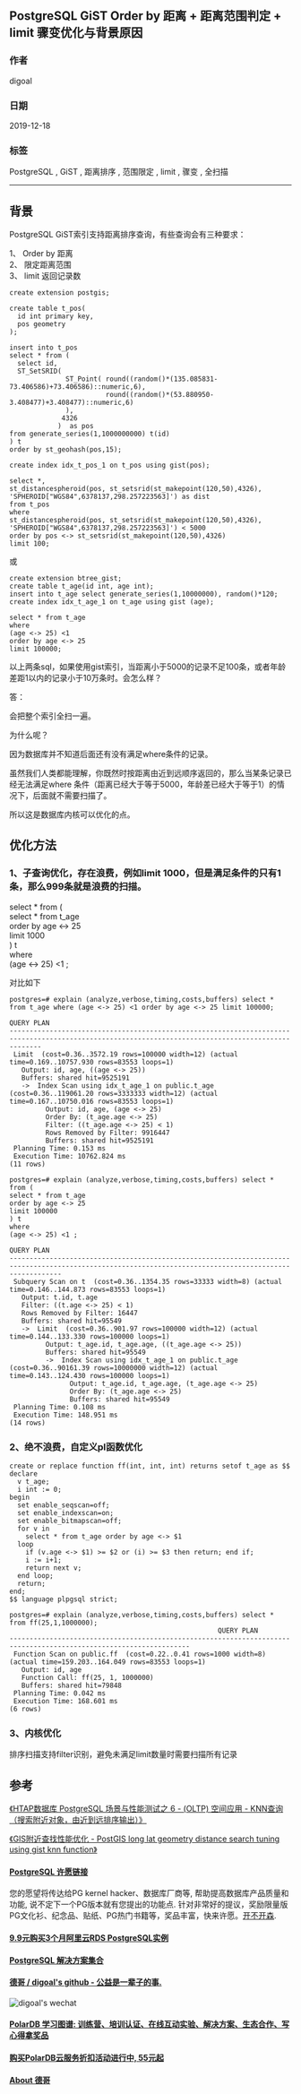 ## PostgreSQL GiST Order by 距离 + 距离范围判定 + limit 骤变优化与背景原因   
                                                                                                             
### 作者                                                                    
digoal                                                                                                             
                                                                                                             
### 日期                                                                                                             
2019-12-18                                                                                                         
                                                                                                             
### 标签                                                                                                             
PostgreSQL , GiST , 距离排序 , 范围限定 , limit , 骤变 , 全扫描      
                                                                                                             
----                                                                                                             
                                                                                                             
## 背景     
PostgreSQL GiST索引支持距离排序查询，有些查询会有三种要求：  
  
1、 Order by 距离    
2、 限定距离范围    
3、 limit 返回记录数    
  
```  
create extension postgis;      
      
create table t_pos(      
  id int primary key,      
  pos geometry      
);    
  
insert into t_pos       
select * from (      
  select id,      
  ST_SetSRID(      
              ST_Point( round((random()*(135.085831-73.406586)+73.406586)::numeric,6),          
                        round((random()*(53.880950-3.408477)+3.408477)::numeric,6)          
              ),      
             4326      
            )  as pos      
from generate_series(1,1000000000) t(id)       
) t      
order by st_geohash(pos,15);      
      
create index idx_t_pos_1 on t_pos using gist(pos);      
  
select *,   
st_distancespheroid(pos, st_setsrid(st_makepoint(120,50),4326), 'SPHEROID["WGS84",6378137,298.257223563]') as dist   
from t_pos   
where   
st_distancespheroid(pos, st_setsrid(st_makepoint(120,50),4326), 'SPHEROID["WGS84",6378137,298.257223563]') < 5000   
order by pos <-> st_setsrid(st_makepoint(120,50),4326)   
limit 100;   
```  
  
或  
  
```  
create extension btree_gist;
create table t_age(id int, age int);  
insert into t_age select generate_series(1,10000000), random()*120;  
create index idx_t_age_1 on t_age using gist (age);  
  
select * from t_age   
where   
(age <-> 25) <1   
order by age <-> 25   
limit 100000;  
```  
  
以上两条sql，如果使用gist索引，当距离小于5000的记录不足100条，或者年龄差距1以内的记录小于10万条时。会怎么样？  
  
答：  
  
会把整个索引全扫一遍。  
  
为什么呢？  
  
因为数据库并不知道后面还有没有满足where条件的记录。  
  
虽然我们人类都能理解，你既然时按距离由近到远顺序返回的，那么当某条记录已经无法满足where 条件（距离已经大于等于5000，年龄差已经大于等于1）的情况下，后面就不需要扫描了。  
  
所以这是数据库内核可以优化的点。  
  
## 优化方法  
### 1、子查询优化，存在浪费，例如limit 1000，但是满足条件的只有1条，那么999条就是浪费的扫描。  
  
select * from (  
select * from t_age   
order by age <-> 25   
limit 1000  
) t  
where   
(age <-> 25) <1 ;  
  
对比如下  
  
```  
postgres=# explain (analyze,verbose,timing,costs,buffers) select * from t_age where (age <-> 25) <1 order by age <-> 25 limit 100000;  
                                                                     QUERY PLAN                                                                       
----------------------------------------------------------------------------------------------------------------------------------------------------  
 Limit  (cost=0.36..3572.19 rows=100000 width=12) (actual time=0.169..10757.930 rows=83553 loops=1)  
   Output: id, age, ((age <-> 25))  
   Buffers: shared hit=9525191  
   ->  Index Scan using idx_t_age_1 on public.t_age  (cost=0.36..119061.20 rows=3333333 width=12) (actual time=0.167..10750.016 rows=83553 loops=1)  
         Output: id, age, (age <-> 25)  
         Order By: (t_age.age <-> 25)  
         Filter: ((t_age.age <-> 25) < 1)  
         Rows Removed by Filter: 9916447  
         Buffers: shared hit=9525191  
 Planning Time: 0.153 ms  
 Execution Time: 10762.824 ms  
(11 rows)  
```  
  
```  
postgres=# explain (analyze,verbose,timing,costs,buffers) select * from (  
select * from t_age   
order by age <-> 25   
limit 100000  
) t  
where   
(age <-> 25) <1 ;  
                                                                       QUERY PLAN                                                                          
---------------------------------------------------------------------------------------------------------------------------------------------------------  
 Subquery Scan on t  (cost=0.36..1354.35 rows=33333 width=8) (actual time=0.146..144.873 rows=83553 loops=1)  
   Output: t.id, t.age  
   Filter: ((t.age <-> 25) < 1)  
   Rows Removed by Filter: 16447  
   Buffers: shared hit=95549  
   ->  Limit  (cost=0.36..901.97 rows=100000 width=12) (actual time=0.144..133.330 rows=100000 loops=1)  
         Output: t_age.id, t_age.age, ((t_age.age <-> 25))  
         Buffers: shared hit=95549  
         ->  Index Scan using idx_t_age_1 on public.t_age  (cost=0.36..90161.39 rows=10000000 width=12) (actual time=0.143..124.430 rows=100000 loops=1)  
               Output: t_age.id, t_age.age, (t_age.age <-> 25)  
               Order By: (t_age.age <-> 25)  
               Buffers: shared hit=95549  
 Planning Time: 0.108 ms  
 Execution Time: 148.951 ms  
(14 rows)  
```  
  
### 2、绝不浪费，自定义pl函数优化  
  
```  
create or replace function ff(int, int, int) returns setof t_age as $$  
declare  
  v t_age;  
  i int := 0;  
begin  
  set enable_seqscan=off;  
  set enable_indexscan=on;  
  set enable_bitmapscan=off;  
  for v in   
    select * from t_age order by age <-> $1   
  loop   
    if (v.age <-> $1) >= $2 or (i) >= $3 then return; end if;  
    i := i+1;   
    return next v;  
  end loop;  
  return;  
end;  
$$ language plpgsql strict;  
```  
  
```  
postgres=# explain (analyze,verbose,timing,costs,buffers) select * from ff(25,1,1000000);  
                                                    QUERY PLAN                                                       
-------------------------------------------------------------------------------------------------------------------  
 Function Scan on public.ff  (cost=0.22..0.41 rows=1000 width=8) (actual time=159.203..164.049 rows=83553 loops=1)  
   Output: id, age  
   Function Call: ff(25, 1, 1000000)  
   Buffers: shared hit=79848  
 Planning Time: 0.042 ms  
 Execution Time: 168.601 ms  
(6 rows)  
```  
  
### 3、内核优化  
  
排序扫描支持filter识别，避免未满足limit数量时需要扫描所有记录  
  
## 参考  
[《HTAP数据库 PostgreSQL 场景与性能测试之 6 - (OLTP) 空间应用 - KNN查询（搜索附近对象，由近到远排序输出）》](../201711/20171107_07.md)  
  
[《GIS附近查找性能优化 - PostGIS long lat geometry distance search tuning using gist knn function》](../201308/20130806_01.md)    
  
  
  
  
  
  
  
  
  
  
  
  
  
  
  
  
  
  
  
  
  
  
  
  
  
  
  
  
  
  
  
  
  
  
  
  
  
  
  
  
  
  
  
  
  
  
  
  
  
  
  
  
  
  
  
#### [PostgreSQL 许愿链接](https://github.com/digoal/blog/issues/76 "269ac3d1c492e938c0191101c7238216")
您的愿望将传达给PG kernel hacker、数据库厂商等, 帮助提高数据库产品质量和功能, 说不定下一个PG版本就有您提出的功能点. 针对非常好的提议，奖励限量版PG文化衫、纪念品、贴纸、PG热门书籍等，奖品丰富，快来许愿。[开不开森](https://github.com/digoal/blog/issues/76 "269ac3d1c492e938c0191101c7238216").  
  
  
#### [9.9元购买3个月阿里云RDS PostgreSQL实例](https://www.aliyun.com/database/postgresqlactivity "57258f76c37864c6e6d23383d05714ea")
  
  
#### [PostgreSQL 解决方案集合](https://yq.aliyun.com/topic/118 "40cff096e9ed7122c512b35d8561d9c8")
  
  
#### [德哥 / digoal's github - 公益是一辈子的事.](https://github.com/digoal/blog/blob/master/README.md "22709685feb7cab07d30f30387f0a9ae")
  
  
![digoal's wechat](../pic/digoal_weixin.jpg "f7ad92eeba24523fd47a6e1a0e691b59")
  
  
#### [PolarDB 学习图谱: 训练营、培训认证、在线互动实验、解决方案、生态合作、写心得拿奖品](https://www.aliyun.com/database/openpolardb/activity "8642f60e04ed0c814bf9cb9677976bd4")
  
  
#### [购买PolarDB云服务折扣活动进行中, 55元起](https://www.aliyun.com/activity/new/polardb-yunparter?userCode=bsb3t4al "e0495c413bedacabb75ff1e880be465a")
  
  
#### [About 德哥](https://github.com/digoal/blog/blob/master/me/readme.md "a37735981e7704886ffd590565582dd0")
  
